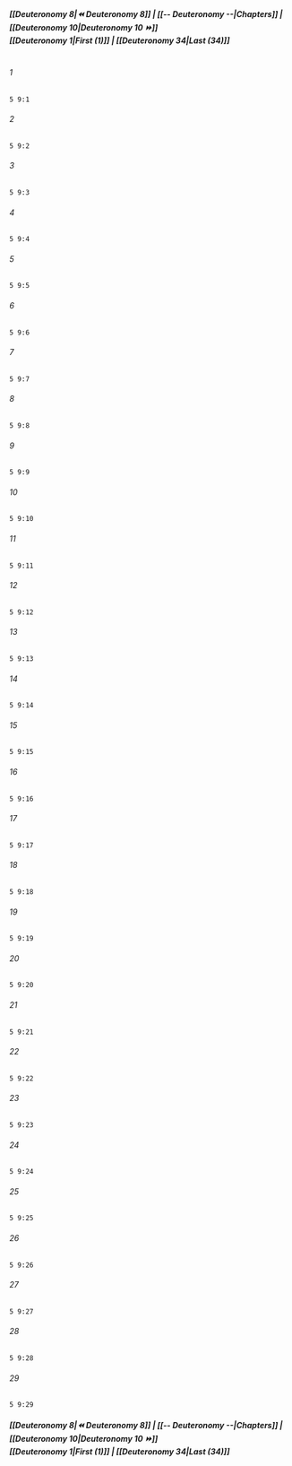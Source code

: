 
##### **[[Deuteronomy 8|⏪ Deuteronomy 8]] | [[-- Deuteronomy --|Chapters]] | [[Deuteronomy 10|Deuteronomy 10 ⏩]]**<br>**[[Deuteronomy 1|First (1)]] | [[Deuteronomy 34|Last (34)]]**<br><br>

###### 1
``` verse
5 9:1
```
###### 2
``` verse
5 9:2
```
###### 3
``` verse
5 9:3
```
###### 4
``` verse
5 9:4
```
###### 5
``` verse
5 9:5
```
###### 6
``` verse
5 9:6
```
###### 7
``` verse
5 9:7
```
###### 8
``` verse
5 9:8
```
###### 9
``` verse
5 9:9
```
###### 10
``` verse
5 9:10
```
###### 11
``` verse
5 9:11
```
###### 12
``` verse
5 9:12
```
###### 13
``` verse
5 9:13
```
###### 14
``` verse
5 9:14
```
###### 15
``` verse
5 9:15
```
###### 16
``` verse
5 9:16
```
###### 17
``` verse
5 9:17
```
###### 18
``` verse
5 9:18
```
###### 19
``` verse
5 9:19
```
###### 20
``` verse
5 9:20
```
###### 21
``` verse
5 9:21
```
###### 22
``` verse
5 9:22
```
###### 23
``` verse
5 9:23
```
###### 24
``` verse
5 9:24
```
###### 25
``` verse
5 9:25
```
###### 26
``` verse
5 9:26
```
###### 27
``` verse
5 9:27
```
###### 28
``` verse
5 9:28
```
###### 29
``` verse
5 9:29
```

##### **[[Deuteronomy 8|⏪ Deuteronomy 8]] | [[-- Deuteronomy --|Chapters]] | [[Deuteronomy 10|Deuteronomy 10 ⏩]]**<br>**[[Deuteronomy 1|First (1)]] | [[Deuteronomy 34|Last (34)]]**
